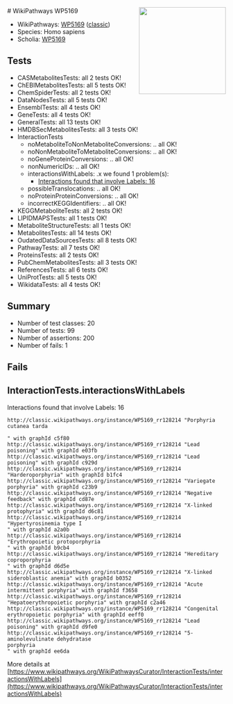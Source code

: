 <img style="float: right; width: 200px" src="https://upload.wikimedia.org/wikipedia/commons/thumb/8/83/Wplogo_with_text_500.png/640px-Wplogo_with_text_500.png" />
# WikiPathways WP5169

* WikiPathways: [WP5169](https://wikipathways.org/pathways/WP5169) ([classic](https://classic.wikipathways.org/instance/WP5169))
* Species: Homo sapiens
* Scholia: [WP5169](https://scholia.toolforge.org/wikipathways/WP5169)
## Tests
* CASMetabolitesTests: all 2 tests OK!
* ChEBIMetabolitesTests: all 5 tests OK!
* ChemSpiderTests: all 2 tests OK!
* DataNodesTests: all 5 tests OK!
* EnsemblTests: all 4 tests OK!
* GeneTests: all 4 tests OK!
* GeneralTests: all 13 tests OK!
* HMDBSecMetabolitesTests: all 3 tests OK!
* InteractionTests
    * noMetaboliteToNonMetaboliteConversions: .. all OK!
    * noNonMetaboliteToMetaboliteConversions: .. all OK!
    * noGeneProteinConversions: .. all OK!
    * nonNumericIDs: .. all OK!
    * interactionsWithLabels: .x we found 1 problem(s):
        * [Interactions found that involve Labels: 16](#fe97a8be)
    * possibleTranslocations: .. all OK!
    * noProteinProteinConversions: .. all OK!
    * incorrectKEGGIdentifiers: .. all OK!
* KEGGMetaboliteTests: all 2 tests OK!
* LIPIDMAPSTests: all 1 tests OK!
* MetaboliteStructureTests: all 1 tests OK!
* MetabolitesTests: all 14 tests OK!
* OudatedDataSourcesTests: all 8 tests OK!
* PathwayTests: all 7 tests OK!
* ProteinsTests: all 2 tests OK!
* PubChemMetabolitesTests: all 3 tests OK!
* ReferencesTests: all 6 tests OK!
* UniProtTests: all 5 tests OK!
* WikidataTests: all 4 tests OK!


## Summary

* Number of test classes: 20
* Number of tests: 99
* Number of assertions: 200
* Number of fails: 1

## Fails

<a name="fe97a8be" />

## InteractionTests.interactionsWithLabels

Interactions found that involve Labels: 16
```
http://classic.wikipathways.org/instance/WP5169_rr128214 "Porphyria cutanea tarda

" with graphId c5f80
http://classic.wikipathways.org/instance/WP5169_rr128214 "Lead poisoning" with graphId e03fb
http://classic.wikipathways.org/instance/WP5169_rr128214 "Lead poisoning" with graphId c929d
http://classic.wikipathways.org/instance/WP5169_rr128214 "Harderoporphyria" with graphId b1fc4
http://classic.wikipathways.org/instance/WP5169_rr128214 "Variegate porphyria" with graphId c23b9
http://classic.wikipathways.org/instance/WP5169_rr128214 "Negative feedback" with graphId cd87e
http://classic.wikipathways.org/instance/WP5169_rr128214 "X-linked protophyria" with graphId d6c81
http://classic.wikipathways.org/instance/WP5169_rr128214 "Hypertyrosinemia type I
" with graphId a2a0b
http://classic.wikipathways.org/instance/WP5169_rr128214 "Erythropoietic protoporphyria
" with graphId b9cb4
http://classic.wikipathways.org/instance/WP5169_rr128214 "Hereditary coproporphyria
" with graphId d6d5e
http://classic.wikipathways.org/instance/WP5169_rr128214 "X-linked sideroblastic anemia" with graphId b0352
http://classic.wikipathways.org/instance/WP5169_rr128214 "Acute intermittent porphyria" with graphId f3658
http://classic.wikipathways.org/instance/WP5169_rr128214 "Hepatoerythropoietic porphyria" with graphId c2a46
http://classic.wikipathways.org/instance/WP5169_rr128214 "Congenital erythropoietic porphyria" with graphId eeff0
http://classic.wikipathways.org/instance/WP5169_rr128214 "Lead poisoning" with graphId d9fe0
http://classic.wikipathways.org/instance/WP5169_rr128214 "5-aminolevulinate dehydratase 
porphyria
" with graphId ee6da
```

More details at [https://www.wikipathways.org/WikiPathwaysCurator/InteractionTests/interactionsWithLabels](https://www.wikipathways.org/WikiPathwaysCurator/InteractionTests/interactionsWithLabels)

